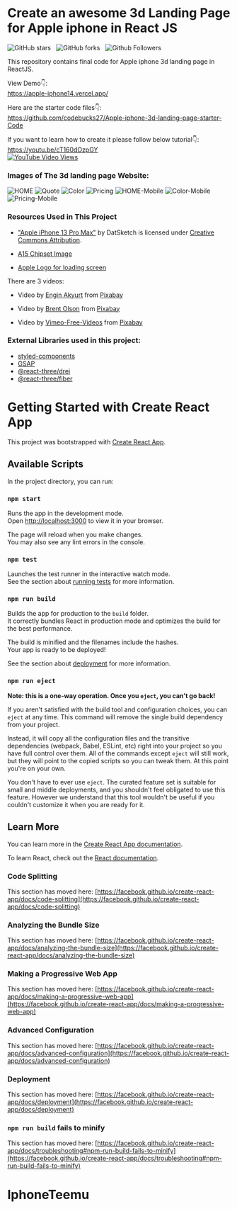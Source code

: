 # Create an awesome 3d Landing Page for Apple iphone in React JS

![GitHub stars](https://img.shields.io/github/stars/codebucks27/3D-Landing-page-for-Apple-iPhone?style=social&logo=ApacheSpark&label=Stars)&nbsp;&nbsp;
![GitHub forks](https://img.shields.io/github/forks/codebucks27/3D-Landing-page-for-Apple-iPhone?style=social&logo=KashFlow&maxAge=3600)&nbsp;&nbsp;
![Github Followers](https://img.shields.io/github/followers/codebucks27.svg?style=social&label=Follow)&nbsp;&nbsp;<br />

This repository contains final code for Apple iphone 3d landing page in ReactJS. <br />

View Demo👇: <br />
https://apple-iphone14.vercel.app/ <br />

Here are the starter code files👇: <br />
https://github.com/codebucks27/Apple-iphone-3d-landing-page-starter-Code <br />

If you want to learn how to create it please follow below tutorial👇: <br />
https://youtu.be/cT160dOzpGY <br />
[![YouTube Video Views](https://img.shields.io/youtube/views/cT160dOzpGY?style=social)](https://youtu.be/cT160dOzpGY)<br />

### Images of The 3d landing page Website:

![HOME](https://github.com/codebucks27/3D-Landing-page-for-Apple-iPhone/blob/main/website-images/Hero-section-desktop.png)
![Quote](https://github.com/codebucks27/3D-Landing-page-for-Apple-iPhone/blob/main/website-images/Quote.png)
![Color](https://github.com/codebucks27/3D-Landing-page-for-Apple-iPhone/blob/main/website-images/Color-section.png)
![Pricing](https://github.com/codebucks27/3D-Landing-page-for-Apple-iPhone/blob/main/website-images/Pricing%20Section.png)
![HOME-Mobile](https://github.com/codebucks27/3D-Landing-page-for-Apple-iPhone/blob/main/website-images/Hero-section-mobile.png)
![Color-Mobile](https://github.com/codebucks27/3D-Landing-page-for-Apple-iPhone/blob/main/website-images/Color-section-mobile.png)
![Pricing-Mobile](https://github.com/codebucks27/3D-Landing-page-for-Apple-iPhone/blob/main/website-images/Pricing%20Section-mobile.png)

### Resources Used in This Project

- ["Apple iPhone 13 Pro Max"](https://skfb.ly/o7nDN) by DatSketch is licensed under [Creative Commons Attribution](http://creativecommons.org/licenses/by/4.0/). <br />

- [A15 Chipset Image](https://wccftech.com/a15-bionic-underclocked-cpu-new-gpu-configurations-and-more-details-not-shared/) <br/>

- [Apple Logo for loading screen](https://www.iconfinder.com/icons/104447/apple_logo_icon)

There are 3 videos:

- Video by <a href="https://pixabay.com/users/engin_akyurt-3656355/?utm_source=link-attribution&amp;utm_medium=referral&amp;utm_campaign=video&amp;utm_content=21536">Engin Akyurt</a> from <a href="https://pixabay.com//?utm_source=link-attribution&amp;utm_medium=referral&amp;utm_campaign=video&amp;utm_content=21536">Pixabay</a> <br />

- Video by <a href="https://pixabay.com/users/helix_games-17997136/?utm_source=link-attribution&amp;utm_medium=referral&amp;utm_campaign=video&amp;utm_content=49791">Brent Olson</a> from <a href="https://pixabay.com//?utm_source=link-attribution&amp;utm_medium=referral&amp;utm_campaign=video&amp;utm_content=49791">Pixabay</a> <br />

- Video by <a href="https://pixabay.com/users/vimeo-free-videos-1283884/?utm_source=link-attribution&amp;utm_medium=referral&amp;utm_campaign=video&amp;utm_content=699">Vimeo-Free-Videos</a> from <a href="https://pixabay.com//?utm_source=link-attribution&amp;utm_medium=referral&amp;utm_campaign=video&amp;utm_content=699">Pixabay</a> <br />

### External Libraries used in this project:

- [styled-components](https://styled-components.com/docs/advanced) <br />
- [GSAP](https://greensock.com/gsap/) <br />
- [@react-three/drei](https://www.npmjs.com/package/@react-three/drei) <br />
- [@react-three/fiber](https://www.npmjs.com/package/@react-three/fiber) <br />

# Getting Started with Create React App

This project was bootstrapped with [Create React App](https://github.com/facebook/create-react-app).

## Available Scripts

In the project directory, you can run:

### `npm start`

Runs the app in the development mode.\
Open [http://localhost:3000](http://localhost:3000) to view it in your browser.

The page will reload when you make changes.\
You may also see any lint errors in the console.

### `npm test`

Launches the test runner in the interactive watch mode.\
See the section about [running tests](https://facebook.github.io/create-react-app/docs/running-tests) for more information.

### `npm run build`

Builds the app for production to the `build` folder.\
It correctly bundles React in production mode and optimizes the build for the best performance.

The build is minified and the filenames include the hashes.\
Your app is ready to be deployed!

See the section about [deployment](https://facebook.github.io/create-react-app/docs/deployment) for more information.

### `npm run eject`

**Note: this is a one-way operation. Once you `eject`, you can't go back!**

If you aren't satisfied with the build tool and configuration choices, you can `eject` at any time. This command will remove the single build dependency from your project.

Instead, it will copy all the configuration files and the transitive dependencies (webpack, Babel, ESLint, etc) right into your project so you have full control over them. All of the commands except `eject` will still work, but they will point to the copied scripts so you can tweak them. At this point you're on your own.

You don't have to ever use `eject`. The curated feature set is suitable for small and middle deployments, and you shouldn't feel obligated to use this feature. However we understand that this tool wouldn't be useful if you couldn't customize it when you are ready for it.

## Learn More

You can learn more in the [Create React App documentation](https://facebook.github.io/create-react-app/docs/getting-started).

To learn React, check out the [React documentation](https://reactjs.org/).

### Code Splitting

This section has moved here: [https://facebook.github.io/create-react-app/docs/code-splitting](https://facebook.github.io/create-react-app/docs/code-splitting)

### Analyzing the Bundle Size

This section has moved here: [https://facebook.github.io/create-react-app/docs/analyzing-the-bundle-size](https://facebook.github.io/create-react-app/docs/analyzing-the-bundle-size)

### Making a Progressive Web App

This section has moved here: [https://facebook.github.io/create-react-app/docs/making-a-progressive-web-app](https://facebook.github.io/create-react-app/docs/making-a-progressive-web-app)

### Advanced Configuration

This section has moved here: [https://facebook.github.io/create-react-app/docs/advanced-configuration](https://facebook.github.io/create-react-app/docs/advanced-configuration)

### Deployment

This section has moved here: [https://facebook.github.io/create-react-app/docs/deployment](https://facebook.github.io/create-react-app/docs/deployment)

### `npm run build` fails to minify

This section has moved here: [https://facebook.github.io/create-react-app/docs/troubleshooting#npm-run-build-fails-to-minify](https://facebook.github.io/create-react-app/docs/troubleshooting#npm-run-build-fails-to-minify)
# IphoneTeemu
